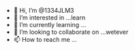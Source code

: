 - 👋 Hi, I’m @1334JLM3
- 👀 I’m interested in ...learn
- 🌱 I’m currently learning ...
- 💞️ I’m looking to collaborate on ...wetever
- 📫 How to reach me ...

<!---
1334JLM3/1334JLM3 is a ✨ special ✨ repository because its `README.md` (this file) appears on your GitHub profile.
You can click the Preview link to take a look at your changes.
--->
